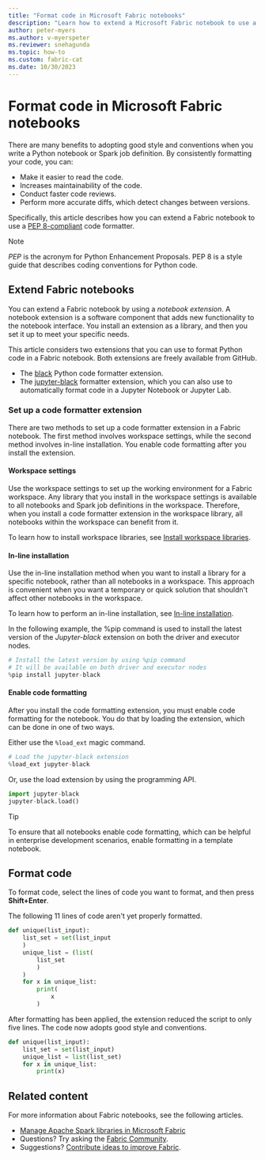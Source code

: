 ```yaml
---
title: "Format code in Microsoft Fabric notebooks"
description: "Learn how to extend a Microsoft Fabric notebook to use a PEP 8-compliant code formatter."
author: peter-myers
ms.author: v-myerspeter
ms.reviewer: snehagunda
ms.topic: how-to
ms.custom: fabric-cat
ms.date: 10/30/2023
---
```


# Format code in Microsoft Fabric notebooks

There are many benefits to adopting good style and conventions when you write a Python notebook or Spark job definition. By consistently formatting your code, you can:

- Make it easier to read the code.
- Increases maintainability of the code.
- Conduct faster code reviews.
- Perform more accurate diffs, which detect changes between versions.

Specifically, this article describes how you can extend a Fabric notebook to use a [PEP 8-compliant](https://peps.python.org/pep-0008/) code formatter.

> [!NOTE]
> _PEP_ is the acronym for Python Enhancement Proposals. PEP 8 is a style guide that describes coding conventions for Python code.

## Extend Fabric notebooks

You can extend a Fabric notebook by using a _notebook extension_. A notebook extension is a software component that adds new functionality to the notebook interface. You install an extension as a library, and then you set it up to meet your specific needs.

This article considers two extensions that you can use to format Python code in a Fabric notebook. Both extensions are freely available from GitHub.

- The [black](https://github.com/psf/black) Python code formatter extension.
- The [jupyter-black](https://github.com/n8henrie/jupyter-black) formatter extension, which you can also use to automatically format code in a Jupyter Notebook or Jupyter Lab.

### Set up a code formatter extension

There are two methods to set up a code formatter extension in a Fabric notebook. The first method involves workspace settings, while the second method involves in-line installation. You enable code formatting after you install the extension.

#### Workspace settings

Use the workspace settings to set up the working environment for a Fabric workspace. Any library that you install in the workspace settings is available to all notebooks and Spark job definitions in the workspace. Therefore, when you install a code formatter extension in the workspace library, all notebooks within the workspace can benefit from it.

To learn how to install workspace libraries, see [Install workspace libraries](../data-science/python-guide/python-library-management.md#python-libraries-in-microsoft-fabric).

#### In-line installation

Use the in-line installation method when you want to install a library for a specific notebook, rather than all notebooks in a workspace. This approach is convenient when you want a temporary or quick solution that shouldn't affect other notebooks in the workspace.

To learn how to perform an in-line installation, see [In-line installation](library-management.md#in-line-installation).

In the following example, the %pip command is used to install the latest version of the _Jupyter-black_ extension on both the driver and executor nodes.

```python
# Install the latest version by using %pip command
# It will be available on both driver and executor nodes
%pip install jupyter-black
```

#### Enable code formatting

After you install the code formatting extension, you must enable code formatting for the notebook. You do that by loading the extension, which can be done in one of two ways.

Either use the ```%load_ext``` magic command.

```python
# Load the jupyter-black extension
%load_ext jupyter-black
```

Or, use the load extension by using the programming API.

```python
import jupyter-black
jupyter-black.load()
```

> [!TIP]
> To ensure that all notebooks enable code formatting, which can be helpful in enterprise development scenarios, enable formatting in a template notebook.

## Format code

To format code, select the lines of code you want to format, and then press **Shift+Enter**.

The following 11 lines of code aren't yet properly formatted.

```python
def unique(list_input):
    list_set = set(list_input
    )
    unique_list = (list(
        list_set
        )
    )
    for x in unique_list:
        print(
            x
        )
```

After formatting has been applied, the extension reduced the script to only five lines. The code now adopts good style and conventions.

```python
def unique(list_input):
    list_set = set(list_input)
    unique_list = list(list_set)
    for x in unique_list:
        print(x)    
```

## Related content

For more information about Fabric notebooks, see the following articles.

- [Manage Apache Spark libraries in Microsoft Fabric](library-management.md#in-line-installation)
- Questions? Try asking the [Fabric Community](https://community.fabric.microsoft.com/).
- Suggestions? [Contribute ideas to improve Fabric](https://ideas.fabric.microsoft.com/).
